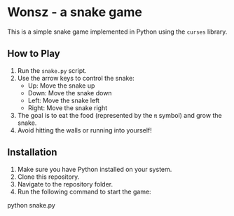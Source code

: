 # Wonsz - a snake game

This is a simple snake game implemented in Python using the `curses` library.

## How to Play

1. Run the `snake.py` script.
2. Use the arrow keys to control the snake:
   - Up: Move the snake up
   - Down: Move the snake down
   - Left: Move the snake left
   - Right: Move the snake right
3. The goal is to eat the food (represented by the `π` symbol) and grow the snake.
4. Avoid hitting the walls or running into yourself!

## Installation

1. Make sure you have Python installed on your system.
2. Clone this repository.
3. Navigate to the repository folder.
4. Run the following command to start the game:

python snake.py
